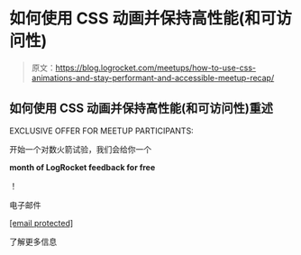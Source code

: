 # 如何使用 CSS 动画并保持高性能(和可访问性)

> 原文：<https://blog.logrocket.com/meetups/how-to-use-css-animations-and-stay-performant-and-accessible-meetup-recap/>

## 如何使用 CSS 动画并保持高性能(和可访问性)重述

EXCLUSIVE OFFER FOR MEETUP PARTICIPANTS:

开始一个对数火箭试验，我们会给你一个

**month of LogRocket feedback for free**

！

电子邮件

[[email protected]](/cdn-cgi/l/email-protection)

了解更多信息